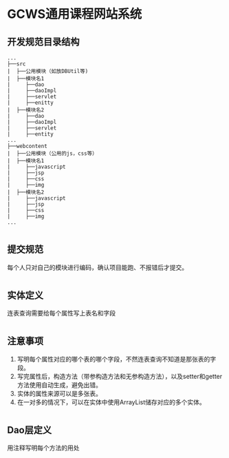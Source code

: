 GCWS通用课程网站系统
===================
开发规范目录结构
--
```shell
...
├──src
|  ├──公用模块（如放DBUtil等)
|  ├──模块名1
|     ├──dao
|     ├──daoImpl
|     ├──servlet
|     ├──enitty
|  ├──模块名2
|     ├──dao
|     ├──daoImpl
|     ├──servlet
|     ├──entity
...
├──webcontent
|  ├──公用模块（公用的js，css等）
|  ├──模块名1
|     ├──javascript
|     ├──jsp
|     ├──css
|     ├──img
|  ├──模块名2
|     ├──javascript
|     ├──jsp
|     ├──css
|     ├──img
...
```
#
提交规范
-------
每个人只对自己的模块进行编码，确认项目能跑、不报错后才提交。
#

实体定义
--
连表查询需要给每个属性写上表名和字段
#
 
注意事项
--
1.	写明每个属性对应的哪个表的哪个字段，不然连表查询不知道是那张表的字段。<br>
2.	写完属性后，构造方法（带参构造方法和无参构造方法），以及setter和getter方法使用自动生成，避免出错。<br>
3.	实体的属性来源可以是多张表。<br>
4.	在一对多的情况下，可以在实体中使用ArrayList储存对应的多个实体。<br>
#
Dao层定义
--
用注释写明每个方法的用处<br>
